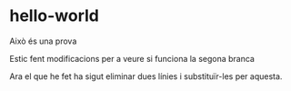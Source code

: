 # hello-world
Això és una prova

Estic fent modificacions per a veure si funciona la segona branca

Ara el que he fet ha sigut eliminar dues línies i substituïr-les per aquesta.

